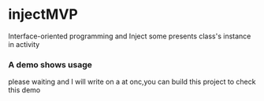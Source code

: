 # injectMVP

Interface-oriented programming and Inject some presents class's instance in activity 



### A demo shows usage
please waiting and I will write on a at onc,you can build this project to check this demo




